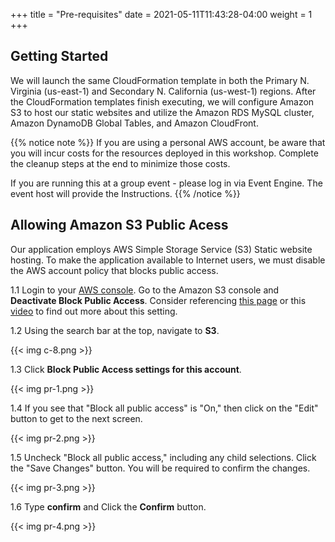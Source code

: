 +++
title = "Pre-requisites"
date =  2021-05-11T11:43:28-04:00
weight = 1
+++

## Getting Started

We will launch the same CloudFormation template in both the Primary N. Virginia (us-east-1) and Secondary N. California (us-west-1) regions. After the CloudFormation templates finish executing, we will configure Amazon S3 to host our static websites and utilize the Amazon RDS MySQL cluster, Amazon DynamoDB Global Tables, and Amazon CloudFront.

{{% notice note %}}
If you are using a personal AWS account, be aware that you will incur costs for the resources deployed in this workshop. Complete the cleanup steps at the end to minimize those costs.

If you are running this at a group event - please log in via Event Engine. The event host will provide the Instructions.
{{% /notice %}}

## Allowing Amazon S3 Public Acess

Our application employs AWS Simple Storage Service (S3) Static website hosting. To make the application available to Internet users, we must disable the AWS account policy that blocks public access.

1.1 Login to your [AWS console](https://console.aws.amazon.com/console/home#). Go to the Amazon S3 console and **Deactivate Block Public Access**. Consider referencing [this page](https://aws.amazon.com/s3/features/block-public-access/) or this [video](https://youtu.be/kMi5PSyFu8s) to find out more about this setting.

1.2 Using the search bar at the top, navigate to **S3**.

{{< img c-8.png >}}

1.3 Click **Block Public Access settings for this account**.

{{< img pr-1.png >}}

1.4 If you see that "Block all public access" is "On," then click on the "Edit" button to get to the next screen.

{{< img pr-2.png >}}

1.5 Uncheck "Block all public access," including any child selections. Click the "Save Changes" button. You will be required to confirm the changes.

{{< img pr-3.png >}}

1.6 Type **confirm** and Click the **Confirm** button.

{{< img pr-4.png >}}
